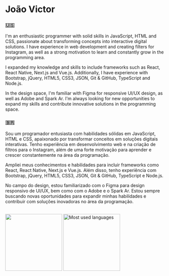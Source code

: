 # João Victor

<h3>🇺🇸</h3>
I'm an enthusiastic programmer with solid skills in JavaScript, HTML and CSS, passionate about transforming concepts into interactive digital solutions. I have experience in web development and creating filters for Instagram, as well as a strong motivation to learn and constantly grow in the programming area.

I expanded my knowledge and skills to include frameworks such as React, React Native, Next.js and Vue.js. Additionally, I have experience with Bootstrap, jQuery, HTML5, CSS3, JSON, Git & GitHub, TypeScript and Node.js.

In the design space, I'm familiar with Figma for responsive UI/UX design, as well as Adobe and Spark Ar. I'm always looking for new opportunities to expand my skills and contribute innovative solutions in the programming space.

<h3>🇧🇷</h3>
Sou um programador entusiasta com habilidades sólidas em JavaScript, HTML e CSS, apaixonado por transformar conceitos em soluções digitais interativas. Tenho experiência em desenvolvimento web e na criação de filtros para o Instagram, além de uma forte motivação para aprender e crescer constantemente na área da programação.

Ampliei meus conhecimentos e habilidades para incluir frameworks como React, React Native, Next.js e Vue.js. Além disso, tenho experiência com Bootstrap, jQuery, HTML5, CSS3, JSON, Git & GitHub, TypeScript e Node.js.

No campo do design, estou familiarizado com o Figma para design responsivo de UI/UX, bem como com o Adobe e o Spark Ar. Estou sempre buscando novas oportunidades para expandir minhas habilidades e contribuir com soluções inovadoras no área da programação.

<br>

<div>
   <img loading="lazy" height="180em" src="https://github-readme-stats.vercel.app/api?username=joaoxmb&show_icons=true&theme=transparent">
   <img loading="lazy" height="180em" src="https://github-readme-stats.vercel.app/api/top-langs/?username=joaoxmb&layout=compact&langs_count=7&theme=transparent&title_color=4a86d1"  alt="Most used languages">
</div>
